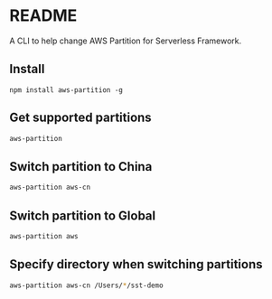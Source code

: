# README

A CLI to help change AWS Partition for Serverless Framework.

## Install

```shell
npm install aws-partition -g
```

## Get supported partitions
```bash
aws-partition
```

## Switch partition to China
```bash
aws-partition aws-cn
```

## Switch partition to Global
```bash
aws-partition aws
```

## Specify directory when switching partitions
```bash
aws-partition aws-cn /Users/*/sst-demo
```
